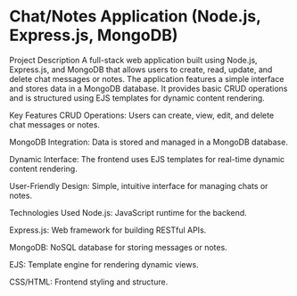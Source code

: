 # Chat/Notes Application (Node.js, Express.js, MongoDB)
Project Description
A full-stack web application built using Node.js, Express.js, and MongoDB that allows users to create, read, update, and delete chat messages or notes. The application features a simple interface and stores data in a MongoDB database. It provides basic CRUD operations and is structured using EJS templates for dynamic content rendering.

Key Features
CRUD Operations: Users can create, view, edit, and delete chat messages or notes.

MongoDB Integration: Data is stored and managed in a MongoDB database.

Dynamic Interface: The frontend uses EJS templates for real-time dynamic content rendering.

User-Friendly Design: Simple, intuitive interface for managing chats or notes.

Technologies Used
Node.js: JavaScript runtime for the backend.

Express.js: Web framework for building RESTful APIs.

MongoDB: NoSQL database for storing messages or notes.

EJS: Template engine for rendering dynamic views.

CSS/HTML: Frontend styling and structure.
